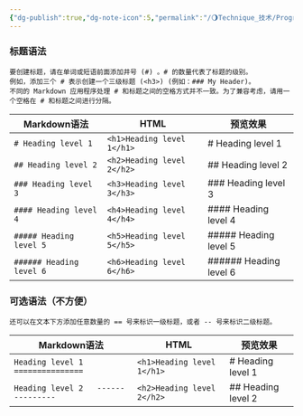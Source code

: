 ```yaml
---
{"dg-publish":true,"dg-note-icon":5,"permalink":"/🌖Technique_技术/Programming 编程/Markdown/Markdown标题语法/","dgPassFrontmatter":true,"noteIcon":5,"created":"2024-08-25T18:58:52.949+08:00","updated":"2024-08-25T19:06:30.896+08:00"}
---
```


### 标题语法
~~~
要创建标题，请在单词或短语前面添加井号 (#) 。# 的数量代表了标题的级别。
例如，添加三个 # 表示创建一个三级标题 (<h3>) (例如：### My Header)。
不同的 Markdown 应用程序处理 # 和标题之间的空格方式并不一致。为了兼容考虑，请用一个空格在 # 和标题之间进行分隔。
~~~
|Markdown语法|HTML|预览效果|
|---|---|---|
|`# Heading level 1`|`<h1>Heading level 1</h1>`|# Heading level 1|
|`## Heading level 2`|`<h2>Heading level 2</h2>`|## Heading level 2|
|`### Heading level 3`|`<h3>Heading level 3</h3>`|### Heading level 3|
|`#### Heading level 4`|`<h4>Heading level 4</h4>`|#### Heading level 4|
|`##### Heading level 5`|`<h5>Heading level 5</h5>`|##### Heading level 5|
|`###### Heading level 6`|`<h6>Heading level 6</h6>`|###### Heading level 6|
### 可选语法（不方便）
~~~
还可以在文本下方添加任意数量的 == 号来标识一级标题，或者 -- 号来标识二级标题。
~~~
|Markdown语法|HTML|预览效果|
|---|---|---|
|`Heading level 1   ===============`|`<h1>Heading level 1</h1>`|# Heading level 1|
|`Heading level 2   ---------------`|`<h2>Heading level 2</h2>`|## Heading level 2|

